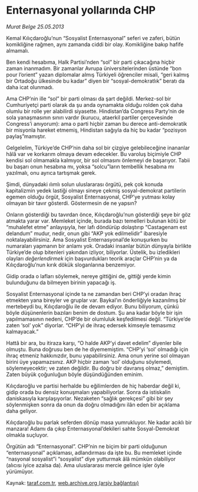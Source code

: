 # Enternasyonal yollarında CHP

*Murat Belge 25.05.2013*

<div class="yazi"><p>Kemal Kılıçdaroğlu’nun “Sosyalist Enternasyonal” seferi ve zaferi, bütün komikliğine rağmen, aynı zamanda ciddi bir olay. Komikliğine bakıp hafife almamalı.</p>
<p>Ben kendi hesabıma, Halk Partisi’nden “sol” bir parti çıkacağına hiçbir zaman inanmadım. Bir zamanlar Avrupa üniversitelerinden üstünde “bon pour l’orient” yazan diplomalar almış Türkiyeli öğrenciler misali, “geri kalmış bir Ortadoğu ülkesinde bu kadar” diyen bir “sosyal-demokratlık” beratı da daha icat olunmadı.</p>
<p>Ama CHP’nin ille “sol” bir parti olması da şart değildi. Merkez-sol bir Cumhuriyetçi parti olarak da şu anda oynamakta olduğu rolden çok daha olumlu bir rolle yer alabilirdi siyasette. Hindistan’da Congress Party’nin de sola yanaşmasının sınırı vardır (kurucu, ataerkil partiler çerçevesinde Congress’i anıyorum): ama o parti hiçbir zaman bu derece anti-demokratik bir misyonla hareket etmemiş, Hindistan sağıyla da hiç bu kadar “pozisyon paylaş”mamıştır.</p>
<p>Gelgelelim, Türkiye’de CHP’nin daha sol bir çizgiye gelebileceğine inananlar hâlâ var ve korkarım olmaya devam edecekler. Bu varoluş biçimiyle CHP kendisi sol olmamakla kalmıyor, bir sol olmasını önlemeyi de başarıyor. Tabii bu başarı onun hesabına mı, yoksa “solcu”ların tembellik hesabına mı yazılmalı, onu ayrıca tartışmak gerek.</p>
<p>Şimdi, dünyadaki ılımlı solun uluslararası örgütü, pek çok konuda kapitalizmin yedek lastiği olmayı sineye çekmiş sosyal-demokrat partilerin egemen olduğu örgüt, Sosyalist Enternasyonal, CHP’ye yutması kolay olmayan bir tavır gösterdi. Göstermesin de ne yapsın?</p>
<p>Onların gösterdiği bu tavırdan önce, Kılıçdaroğlu’nun gösterdiği şeye bir göz atmakta yarar var. Memleket içinde, burada bazı temelleri bulunan kötü bir “muhalefet etme” anlayışıyla, her lafı döndürüp dolaştırıp “Castagenam est delandum” mudur, nedir, onun gibi “AKP yok edilmelidir” ibaresiyle noktalayabilirsiniz. Ama Sosyalist Enternasyonal’de konuşurken bu numaraları yapmanın bir anlamı yok. Oradaki insanlar bütün dünyayla birlikte Türkiye’de olup bitenleri yakından izliyor, biliyorlar. Üstelik, bu izledikleri olayları <i>değerlendirmek</i> için başvurdukları teorik araçlar CHP’nin ya da Kılıçdaroğlu’nun kırık dökük sloganlarına benzemiyor.</p>
<p>Gidip orada o lafları söylemek, nereye gittiğini de, gittiği yerde kimin bulunduğunu da bilmeyen birinin yapacağı iş.</p>
<p>Sosyalist Enternasyonal içinde ta ne zamandan beri CHP’yi oradan ihraç etmekten yana bireyler ve gruplar var. Baykal’ın önderliğiyle kazanılmış bir mertebeydi bu, Kılıçdaroğlu ile de devam ediyor. Bunu biliyorum, çünkü böyle düşünenlerin bazıları benim de dostum. Şu ana kadar böyle bir işin yapılmamasının nedeni, CHP’de bir olumluluk keşfedilmesi değil. “Türkiye’de zaten ‘sol’ yok” diyorlar. “CHP’yi de ihraç edersek kimseyle temasımız kalmayacak.”</p>
<p>Hattâ bir ara, bu itiraza karşı, “O halde AKP’yi davet edelim” diyenler bile olmuştu. Buna doğrusu ben de he diyememiştim. “CHP’yi ‘sol’ olmadığı için ihraç etmeniz hakkınızdır, bunu yapabilirsiniz. Ama onun yerine sol olmayan birini üye yapamazsınız. AKP hiçbir zaman ‘sol’ olduğunu söylemedi, söylemeyecektir; ve zaten değildir. Bu doğru bir davranış olmaz,” demiştim. Zaten büyük çoğunluğun böyle düşündüğünden eminim.</p>
<p>Kılıçdaroğlu ve partisi herhalde bu eğilimlerden de hiç haberdar değil ki, gidip orada bu densiz konuşmaları yapabiliyorlar. Sonra da istiskalin daniskasıyla karşılaşıyorlar. Nezaketen “sağlık gerekçesi” gibi bir şey söylenmişken sonra da onun da doğru olmadığını ilân eden bir açıklama daha geliyor.</p>
<p>Kılıçdaroğlu bu parlak seferden dönüp masa yumrukluyor. Ne kadar acıklı bir manzara! Adamı da çıkıp Enternasyonal’dekileri sahte Sosyal-Demokrat olmakla suçluyor. </p>
<p>Örgütün adı “Enternasyonal”. CHP’nin ne biçim bir parti olduğunun “enternasyonal” açıklaması, adlandırması da işte bu. Bu memleket içinde “nasyonal sosyalist”i “sosyalist” diye yutturmak âlâ mümkün olabiliyor (alıcısı iyice azalsa da). Ama uluslararası mercie gelince işler öyle yürümüyor. </p>
</div>

Kaynak: [taraf.com.tr](http://www.taraf.com.tr:80/murat-belge/makale-enternasyonal-yollarinda-chp.htm), [web.archive.org (arşiv bağlantısı)](http://web.archive.org/web/20130608001656/http://www.taraf.com.tr:80/murat-belge/makale-enternasyonal-yollarinda-chp.htm)
